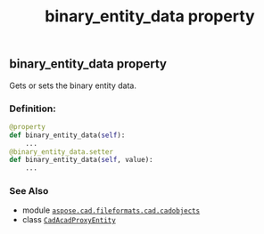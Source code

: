 ﻿---
title: binary_entity_data property
second_title: Aspose.CAD for Python via .NET API References
description: 
type: docs
weight: 130
url: /python-net/aspose.cad.fileformats.cad.cadobjects/cadacadproxyentity/binary_entity_data/
is_root: false
---

## binary_entity_data property


Gets or sets the binary entity data.
### Definition:
```python
@property
def binary_entity_data(self):
    ...
@binary_entity_data.setter
def binary_entity_data(self, value):
    ...
```

### See Also
* module [`aspose.cad.fileformats.cad.cadobjects`](../../)
* class [`CadAcadProxyEntity`](/cad/python-net/aspose.cad.fileformats.cad.cadobjects/cadacadproxyentity)
